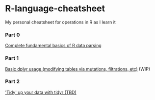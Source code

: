 # R-language-cheatsheet
My personal cheatsheet for operations in R as I learn it

### Part 0

[Complete fundamental basics of R data parsing](https://github.com/enragednuke/R-language-cheatsheet/blob/master/part-0.md)

### Part 1

[Basic dplyr usage (modifying tables via mutations, filtrations, etc)](https://github.com/enragednuke/R-language-cheatsheet/blob/master/part-1.md) (WIP)

### Part 2

['Tidy' up your data with tidyr (TBD)](#)
